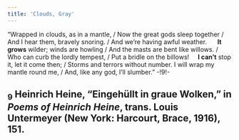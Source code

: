 ```yaml
---
title: 'Clouds, Gray'
---
```


“Wrapped in clouds, as in a mantle, / Now the great gods sleep together / And I hear them, bravely snoring. / And we’re having awful weather. &nbsp;&nbsp;&nbsp;&nbsp; **It grows** wilder; winds are howling / And the masts are bent like willows. / Who can curb the lordly tempest, / Put a bridle on the billows!&nbsp;&nbsp;&nbsp;&nbsp;  **I can’t** stop it, let it come then; / Storms and terrors without number. I will wrap my mantle round me, / And, like any god, I’ll slumber.” -!9!-

## <sub class="subscript">**9**</sub> Heinrich Heine, “Eingehüllt in graue Wolken,” in _Poems of Heinrich Heine_, trans. Louis Untermeyer (New York: Harcourt, Brace, 1916), 151.
